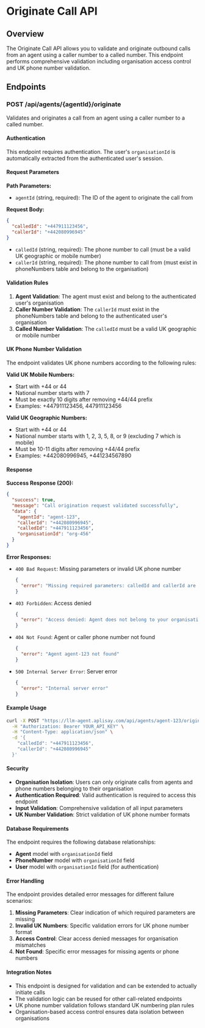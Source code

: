 # Originate Call API

## Overview

The Originate Call API allows you to validate and originate outbound calls from an agent using a caller number to a called number. This endpoint performs comprehensive validation including organisation access control and UK phone number validation.

## Endpoints

### POST /api/agents/{agentId}/originate

Validates and originates a call from an agent using a caller number to a called number.

#### Authentication

This endpoint requires authentication. The user's `organisationId` is automatically extracted from the authenticated user's session.

#### Request Parameters

**Path Parameters:**
- `agentId` (string, required): The ID of the agent to originate the call from

**Request Body:**
```json
{
  "calledId": "+447911123456",
  "callerId": "+442080996945"
}
```

- `calledId` (string, required): The phone number to call (must be a valid UK geographic or mobile number)
- `callerId` (string, required): The phone number to call from (must exist in phoneNumbers table and belong to the organisation)

#### Validation Rules

1. **Agent Validation**: The agent must exist and belong to the authenticated user's organisation
2. **Caller Number Validation**: The `callerId` must exist in the phoneNumbers table and belong to the authenticated user's organisation
3. **Called Number Validation**: The `calledId` must be a valid UK geographic or mobile number

#### UK Phone Number Validation

The endpoint validates UK phone numbers according to the following rules:

**Valid UK Mobile Numbers:**
- Start with +44 or 44
- National number starts with 7
- Must be exactly 10 digits after removing +44/44 prefix
- Examples: +447911123456, 447911123456

**Valid UK Geographic Numbers:**
- Start with +44 or 44
- National number starts with 1, 2, 3, 5, 8, or 9 (excluding 7 which is mobile)
- Must be 10-11 digits after removing +44/44 prefix
- Examples: +442080996945, +441234567890

#### Response

**Success Response (200):**
```json
{
  "success": true,
  "message": "Call origination request validated successfully",
  "data": {
    "agentId": "agent-123",
    "callerId": "+442080996945",
    "calledId": "+447911123456",
    "organisationId": "org-456"
  }
}
```

**Error Responses:**

- `400 Bad Request`: Missing parameters or invalid UK phone number
  ```json
  {
    "error": "Missing required parameters: calledId and callerId are required"
  }
  ```

- `403 Forbidden`: Access denied
  ```json
  {
    "error": "Access denied: Agent does not belong to your organisation"
  }
  ```

- `404 Not Found`: Agent or caller phone number not found
  ```json
  {
    "error": "Agent agent-123 not found"
  }
  ```

- `500 Internal Server Error`: Server error
  ```json
  {
    "error": "Internal server error"
  }
  ```

#### Example Usage

```bash
curl -X POST "https://llm-agent.aplisay.com/api/agents/agent-123/originate" \
  -H "Authorization: Bearer YOUR_API_KEY" \
  -H "Content-Type: application/json" \
  -d '{
    "calledId": "+447911123456",
    "callerId": "+442080996945"
  }'
```

#### Security

- **Organisation Isolation**: Users can only originate calls from agents and phone numbers belonging to their organisation
- **Authentication Required**: Valid authentication is required to access this endpoint
- **Input Validation**: Comprehensive validation of all input parameters
- **UK Number Validation**: Strict validation of UK phone number formats

#### Database Requirements

The endpoint requires the following database relationships:

- **Agent** model with `organisationId` field
- **PhoneNumber** model with `organisationId` field
- **User** model with `organisationId` field (for authentication)

#### Error Handling

The endpoint provides detailed error messages for different failure scenarios:

1. **Missing Parameters**: Clear indication of which required parameters are missing
2. **Invalid UK Numbers**: Specific validation errors for UK phone number format
3. **Access Control**: Clear access denied messages for organisation mismatches
4. **Not Found**: Specific error messages for missing agents or phone numbers

#### Integration Notes

- This endpoint is designed for validation and can be extended to actually initiate calls
- The validation logic can be reused for other call-related endpoints
- UK phone number validation follows standard UK numbering plan rules
- Organisation-based access control ensures data isolation between organisations
